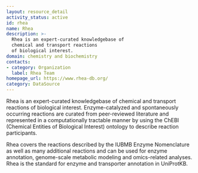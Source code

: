 ```yaml
---
layout: resource_detail
activity_status: active
id: rhea
name: Rhea
description: >-
  Rhea is an expert-curated knowledgebase of
  chemical and transport reactions
  of biological interest.
domain: chemistry and biochemistry
contacts:
- category: Organization
  label: Rhea Team
homepage_url: https://www.rhea-db.org/
category: DataSource
---
```


Rhea is an expert-curated knowledgebase of chemical and transport reactions of biological interest. Enzyme-catalyzed and spontaneously occurring reactions are curated from peer-reviewed literature and represented in a computationally tractable manner by using the ChEBI (Chemical Entities of Biological Interest) ontology to describe reaction participants.

Rhea covers the reactions described by the IUBMB Enzyme Nomenclature as well as many additional reactions and can be used for enzyme annotation, genome-scale metabolic modeling and omics-related analyses. Rhea is the standard for enzyme and transporter annotation in UniProtKB.
